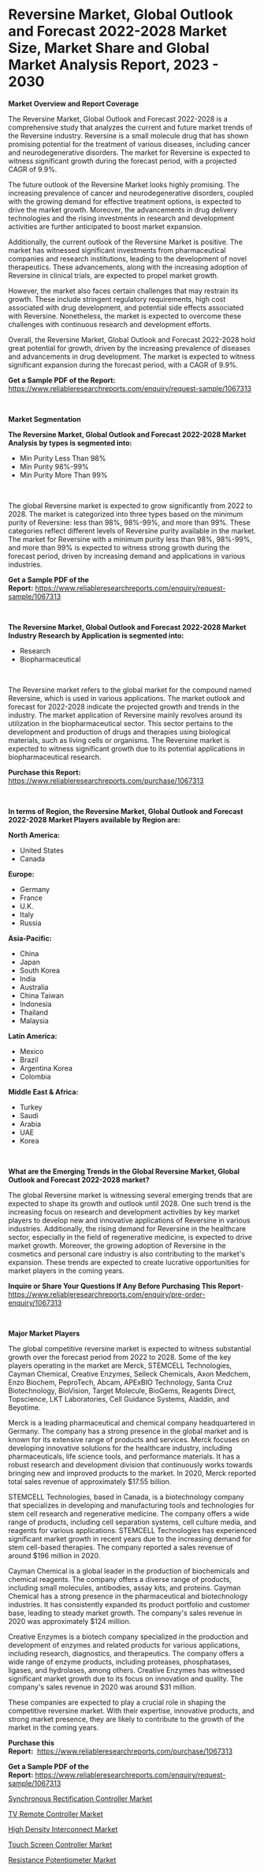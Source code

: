 <p><h1>Reversine Market, Global Outlook and Forecast 2022-2028 Market Size, Market Share and Global Market Analysis Report, 2023 - 2030</h1></p><p><strong>Market Overview and Report Coverage</strong></p>
<p><p>The Reversine Market, Global Outlook and Forecast 2022-2028 is a comprehensive study that analyzes the current and future market trends of the Reversine industry. Reversine is a small molecule drug that has shown promising potential for the treatment of various diseases, including cancer and neurodegenerative disorders. The market for Reversine is expected to witness significant growth during the forecast period, with a projected CAGR of 9.9%.</p><p>The future outlook of the Reversine Market looks highly promising. The increasing prevalence of cancer and neurodegenerative disorders, coupled with the growing demand for effective treatment options, is expected to drive the market growth. Moreover, the advancements in drug delivery technologies and the rising investments in research and development activities are further anticipated to boost market expansion.</p><p>Additionally, the current outlook of the Reversine Market is positive. The market has witnessed significant investments from pharmaceutical companies and research institutions, leading to the development of novel therapeutics. These advancements, along with the increasing adoption of Reversine in clinical trials, are expected to propel market growth.</p><p>However, the market also faces certain challenges that may restrain its growth. These include stringent regulatory requirements, high cost associated with drug development, and potential side effects associated with Reversine. Nonetheless, the market is expected to overcome these challenges with continuous research and development efforts.</p><p>Overall, the Reversine Market, Global Outlook and Forecast 2022-2028 hold great potential for growth, driven by the increasing prevalence of diseases and advancements in drug development. The market is expected to witness significant expansion during the forecast period, with a CAGR of 9.9%.</p></p>
<p><strong>Get a Sample PDF of the Report:</strong> <a href="https://www.reliableresearchreports.com/enquiry/request-sample/1067313">https://www.reliableresearchreports.com/enquiry/request-sample/1067313</a></p>
<p>&nbsp;</p>
<p><strong>Market Segmentation</strong></p>
<p><strong>The Reversine Market, Global Outlook and Forecast 2022-2028 Market Analysis by types is segmented into:</strong></p>
<p><ul><li>Min Purity Less Than 98%</li><li>Min Purity 98%-99%</li><li>Min Purity More Than 99%</li></ul></p>
<p>&nbsp;</p>
<p><p>The global Reversine market is expected to grow significantly from 2022 to 2028. The market is categorized into three types based on the minimum purity of Reversine: less than 98%, 98%-99%, and more than 99%. These categories reflect different levels of Reversine purity available in the market. The market for Reversine with a minimum purity less than 98%, 98%-99%, and more than 99% is expected to witness strong growth during the forecast period, driven by increasing demand and applications in various industries.</p></p>
<p><strong>Get a Sample PDF of the Report:</strong>&nbsp;<a href="https://www.reliableresearchreports.com/enquiry/request-sample/1067313">https://www.reliableresearchreports.com/enquiry/request-sample/1067313</a></p>
<p>&nbsp;</p>
<p><strong>The Reversine Market, Global Outlook and Forecast 2022-2028 Market Industry Research by Application is segmented into:</strong></p>
<p><ul><li>Research</li><li>Biopharmaceutical</li></ul></p>
<p>&nbsp;</p>
<p><p>The Reversine market refers to the global market for the compound named Reversine, which is used in various applications. The market outlook and forecast for 2022-2028 indicate the projected growth and trends in the industry. The market application of Reversine mainly revolves around its utilization in the biopharmaceutical sector. This sector pertains to the development and production of drugs and therapies using biological materials, such as living cells or organisms. The Reversine market is expected to witness significant growth due to its potential applications in biopharmaceutical research.</p></p>
<p><strong>Purchase this Report:</strong>&nbsp; <a href="https://www.reliableresearchreports.com/purchase/1067313">https://www.reliableresearchreports.com/purchase/1067313</a></p>
<p>&nbsp;</p>
<p><strong>In terms of Region, the Reversine Market, Global Outlook and Forecast 2022-2028 Market Players available by Region are:</strong></p>
<p>
    <p> <strong> North America: </strong>
        <ul>
            <li>United States</li>
            <li>Canada</li>
        </ul>
        </p> 
    <p> <strong> Europe: </strong>
        <ul>
            <li>Germany</li>
            <li>France</li>
            <li>U.K.</li>
            <li>Italy</li>
            <li>Russia</li>
        </ul>
        </p> 
    <p> <strong> Asia-Pacific: </strong>
        <ul>
            <li>China</li>
            <li>Japan</li>
            <li>South Korea</li>
            <li>India</li>
            <li>Australia</li>
            <li>China Taiwan</li>
            <li>Indonesia</li>
            <li>Thailand</li>
            <li>Malaysia</li>
        </ul>
        </p> 
    <p> <strong> Latin America: </strong>
        <ul>
            <li>Mexico</li>
            <li>Brazil</li>
            <li>Argentina Korea</li>
            <li>Colombia</li>
        </ul>
        </p> 
    <p> <strong> Middle East & Africa: </strong>
        <ul>
            <li>Turkey</li>
            <li>Saudi</li>
            <li>Arabia</li>
            <li>UAE</li>
            <li>Korea</li>
        </ul>
    </p>
    </p>
<p>&nbsp;</p>
<p><strong>What are the Emerging Trends in the Global Reversine Market, Global Outlook and Forecast 2022-2028 market?</strong></p>
<p><p>The global Reversine market is witnessing several emerging trends that are expected to shape its growth and outlook until 2028. One such trend is the increasing focus on research and development activities by key market players to develop new and innovative applications of Reversine in various industries. Additionally, the rising demand for Reversine in the healthcare sector, especially in the field of regenerative medicine, is expected to drive market growth. Moreover, the growing adoption of Reversine in the cosmetics and personal care industry is also contributing to the market's expansion. These trends are expected to create lucrative opportunities for market players in the coming years.</p></p>
<p><strong>Inquire or Share Your Questions If Any Before Purchasing This Report</strong>- <a href="https://www.reliableresearchreports.com/enquiry/pre-order-enquiry/1067313">https://www.reliableresearchreports.com/enquiry/pre-order-enquiry/1067313</a></p>
<p>&nbsp;</p>
<p><strong>Major Market Players</strong></p>
<p><p>The global competitive reversine market is expected to witness substantial growth over the forecast period from 2022 to 2028. Some of the key players operating in the market are Merck, STEMCELL Technologies, Cayman Chemical, Creative Enzymes, Selleck Chemicals, Axon Medchem, Enzo Biochem, PeproTech, Abcam, APExBIO Technology, Santa Cruz Biotechnology, BioVision, Target Molecule, BioGems, Reagents Direct, Topscience, LKT Laboratories, Cell Guidance Systems, Aladdin, and Beyotime.</p><p>Merck is a leading pharmaceutical and chemical company headquartered in Germany. The company has a strong presence in the global market and is known for its extensive range of products and services. Merck focuses on developing innovative solutions for the healthcare industry, including pharmaceuticals, life science tools, and performance materials. It has a robust research and development division that continuously works towards bringing new and improved products to the market. In 2020, Merck reported total sales revenue of approximately $17.55 billion.</p><p>STEMCELL Technologies, based in Canada, is a biotechnology company that specializes in developing and manufacturing tools and technologies for stem cell research and regenerative medicine. The company offers a wide range of products, including cell separation systems, cell culture media, and reagents for various applications. STEMCELL Technologies has experienced significant market growth in recent years due to the increasing demand for stem cell-based therapies. The company reported a sales revenue of around $196 million in 2020.</p><p>Cayman Chemical is a global leader in the production of biochemicals and chemical reagents. The company offers a diverse range of products, including small molecules, antibodies, assay kits, and proteins. Cayman Chemical has a strong presence in the pharmaceutical and biotechnology industries. It has consistently expanded its product portfolio and customer base, leading to steady market growth. The company's sales revenue in 2020 was approximately $124 million.</p><p>Creative Enzymes is a biotech company specialized in the production and development of enzymes and related products for various applications, including research, diagnostics, and therapeutics. The company offers a wide range of enzyme products, including proteases, phosphatases, ligases, and hydrolases, among others. Creative Enzymes has witnessed significant market growth due to its focus on innovation and quality. The company's sales revenue in 2020 was around $31 million.</p><p>These companies are expected to play a crucial role in shaping the competitive reversine market. With their expertise, innovative products, and strong market presence, they are likely to contribute to the growth of the market in the coming years.</p></p>
<p><strong>Purchase this Report:</strong>&nbsp;&nbsp;<a href="https://www.reliableresearchreports.com/purchase/1067313">https://www.reliableresearchreports.com/purchase/1067313</a></p>
<p></p>
<p><strong>Get a Sample PDF of the Report:</strong>&nbsp;<a href="https://www.reliableresearchreports.com/enquiry/request-sample/1067313">https://www.reliableresearchreports.com/enquiry/request-sample/1067313</a></p>
<p><p><a href="https://www.reportprime.com/synchronous-rectification-controller-r5301">Synchronous Rectification Controller Market</a></p><p><a href="https://medium.com/@vivianejast/tv-remote-controller-market-size-growth-forecast-2023-2030-1de807be589a">TV Remote Controller Market</a></p><p><a href="https://www.reportprime.com/high-density-interconnect-r5303">High Density Interconnect Market</a></p><p><a href="https://www.linkedin.com/pulse/touch-screen-controller-market-size-2023-2030-global-industrial-f2vle/">Touch Screen Controller Market</a></p><p><a href="https://www.linkedin.com/pulse/resistance-potentiometer-market-challenges-opportunities-growth-lrjle/">Resistance Potentiometer Market</a></p></p>